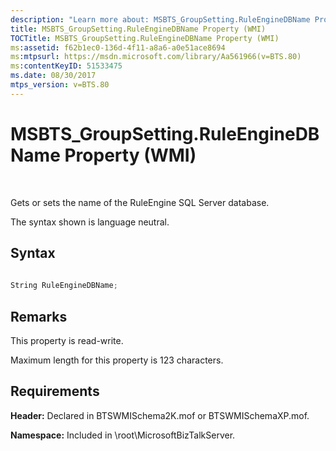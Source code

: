```yaml
---
description: "Learn more about: MSBTS_GroupSetting.RuleEngineDBName Property (WMI)"
title: MSBTS_GroupSetting.RuleEngineDBName Property (WMI)
TOCTitle: MSBTS_GroupSetting.RuleEngineDBName Property (WMI)
ms:assetid: f62b1ec0-136d-4f11-a8a6-a0e51ace8694
ms:mtpsurl: https://msdn.microsoft.com/library/Aa561966(v=BTS.80)
ms:contentKeyID: 51533475
ms.date: 08/30/2017
mtps_version: v=BTS.80
---
```


# MSBTS\_GroupSetting.RuleEngineDBName Property (WMI)

 

Gets or sets the name of the RuleEngine SQL Server database.

The syntax shown is language neutral.

## Syntax

```C#
  
String RuleEngineDBName;   
```

## Remarks

This property is read-write.

Maximum length for this property is 123 characters.

## Requirements

**Header:** Declared in BTSWMISchema2K.mof or BTSWMISchemaXP.mof.

**Namespace:** Included in \\root\\MicrosoftBizTalkServer.

